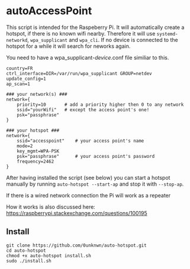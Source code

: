 # autoAccessPoint
This script is intended for the Raspeberry Pi. It will automatically create a hotspot, if there is no known wifi nearby. 
Therefore it will use `systemd-networkd`, `wpa_supplicant` and `wpa_cli`.
If no device is connected to the hotspot for a while it will search for neworks again.

You need to have a wpa_supplicant-_device_.conf file similiar to this.

```
country=FR                                                                        
ctrl_interface=DIR=/var/run/wpa_supplicant GROUP=netdev                           
update_config=1                                                                   
ap_scan=1

### your network(s) ###    
network={                                                                         
    priority=10       # add a priority higher then 0 to any network                                                         
    ssid="yourWifi"   # except the access point's one!
    psk="passphrase"                                                 
} 

### your hotspot ###                                                                                  
network={                                                                        
    ssid="accesspoint"    # your access point's name                                                            
    mode=2                                                                       
    key_mgmt=WPA-PSK                                                             
    psk="passphrase"      # your access point's password                                    
    frequency=2462                                                               
}
```

After having installed the script (see below) you can start a hotspot manually by running `auto-hotspot --start-ap` 
and stop it with `--stop-ap`.

If there is a wired network connection the Pi will work as a repeater

How it works is also discussed here: 
https://raspberrypi.stackexchange.com/questions/100195


## Install

```
git clone https://github.com/0unknwn/auto-hotspot.git
cd auto-hotspot
chmod +x auto-hotspot install.sh
sudo ./install.sh
```

